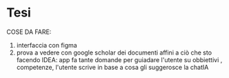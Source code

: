 # Tesi
COSE DA FARE:
1) interfaccia con figma
4) prova a vedere con google scholar dei documenti affini a ciò che sto facendo
IDEA: app fa tante domande per guiadare l'utente su obbiettivi , competenze, l'utente scrive in base a cosa gli suggerosce la chatIA

